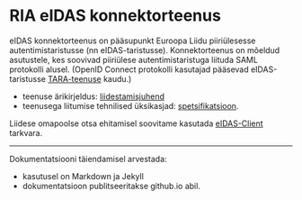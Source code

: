 
# RIA eIDAS konnektorteenus

eIDAS konnektorteenus on pääsupunkt Euroopa Liidu piiriülesesse autentimistaristusse (nn eIDAS-taristusse). Konnektorteenus on mõeldud asutustele, kes soovivad piiriülese autentimistaristuga liituda SAML protokolli alusel. (OpenID Connect protokolli kasutajad pääsevad eIDAS-taristusse [TARA-teenuse](https://e-gov.github.io/TARA-Doku/) kaudu.)

- teenuse ärikirjeldus: [liidestamisjuhend](Liidestamisjuhend.md)
- teenusega liitumise tehnilised üksikasjad: [spetsifikatsioon](Spetsifikatsioon.md).

Liidese omapoolse otsa ehitamisel soovitame kasutada [eIDAS-Client](https://github.com/e-gov/eIDAS-Client) tarkvara.

----

Dokumentatsiooni täiendamisel arvestada:
- kasutusel on Markdown ja Jekyll
- dokumentatsioon publitseeritakse github.io abil.

